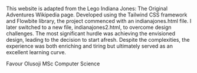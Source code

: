 
This website is adapted from the Lego Indiana Jones: The Original Adventures Wikipedia page. Developed using the Tailwind CSS framework and Flowbite library, the project commenced with an indianajones.html file. I later switched to a new file, indianajones2.html, to overcome design challenges. The most significant hurdle was achieving the envisioned design, leading to the decision to start afresh. Despite the complexities, the experience was both enriching and tiring but ultimately served as an excellent learning curve.

Favour Olusoji
MSc Computer Science
